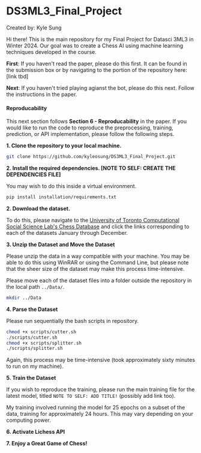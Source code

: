 # DS3ML3_Final_Project

Created by: Kyle Sung

Hi there! This is the main repository for my Final Project for Datasci 3ML3 in Winter 2024. Our goal was to create a Chess AI using machine learning techniques developed in the course.

**First**: If you haven't read the paper, please do this first. It can be found in the submission box or by navigating to the portion of the repository here: [link tbd]

**Next**: If you haven't tried playing agianst the bot, please do this next. Follow the instructions in the paper.

#### Reproducability

This next section follows **Section 6 - Reproducability** in the paper. If you would like to run the code to reproduce the preprocessing, training, prediction, or API implementation, please follow the following steps.

**1. Clone the repository to your local machine.**

```bash
git clone https://github.com/kyleosung/DS3ML3_Final_Project.git
```

**2. Install the required dependencies. [NOTE TO SELF: CREATE THE DEPENDENCIES FILE]**

You may wish to do this inside a virtual environment.

```bash
pip install installation/requirements.txt
```
  
**2.  Download the dataset.**

To do this, please navigate to the [University of Toronto Computational Social Science Lab's Chess Database](https://csslab.cs.toronto.edu/datasets/#monthly_chess_csv) and click the links corresponding to each of the datasets January through December.

**3. Unzip the Dataset and Move the Dataset**

Please unzip the data in a way compatible with your machine. You may be able to do this using WinRAR or using the Command Line, but please note that the sheer size of the dataset may make this process time-intensive.

Please move each of the dataset files into a folder outside the repository in the local path `../Data/`.

```bash
mkdir ../Data
```

**4. Parse the Dataset** 

Please run sequentially the bash scripts in repository.

```bash
chmod +x scripts/cutter.sh
./scripts/cutter.sh
chmod +x scripts/splitter.sh
./scripts/splitter.sh
```

Again, this process may be time-intensive (took approximately sixty minutes to run on my machine).

**5. Train the Dataset**

If you wish to reproduce the training, please run the main training file for the latest model, titled ``NOTE TO SELF: ADD TITLE!`` (possibly add link too).

My training involved running the model for 25 epochs on a subset of the data, training for approximately 24 hours. This may vary depending on your computing power.

**6. Activate Lichess API**



**7. Enjoy a Great Game of Chess!**

